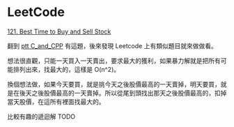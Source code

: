 # LeetCode


[121. Best Time to Buy and Sell Stock](https://leetcode.com/problems/best-time-to-buy-and-sell-stock)

翻到 [ptt C\_and\_CPP](https://www.ptt.cc/man/C_and_CPP/D7F6/M.1309694493.A.E8A.html) 有這題，後來發現 Leetcode 上有類似題目就來做做看。

想法很直觀，只能一天買入一天賣出，要求最大的獲利，如果暴力解就是把所有可能排列出來，找最大的，這樣是 O(n^2)。

換個想法做，如果今天要買，就是挑今天之後股價最高的一天賣掉，明天要買，就是在後天之後股價最高的一天賣掉。所以從尾到頭找出那天之後股價最高的，扣掉當天股價，在這所有裡面找最大的。

比較有趣的遞迴解 TODO
